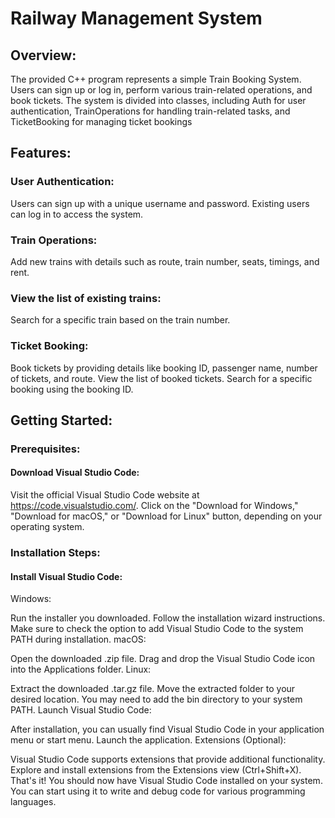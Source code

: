 # Railway Management System
## Overview:
The provided C++ program represents a simple Train Booking System. Users can sign up or log in, perform various train-related operations, and book tickets. The system is divided into classes, including Auth for user authentication, TrainOperations for handling train-related tasks, and TicketBooking for managing ticket bookings
## Features:

### User Authentication:
Users can sign up with a unique username and password.
Existing users can log in to access the system.
### Train Operations:

Add new trains with details such as route, train number, seats, timings, and rent.
### View the list of existing trains:

Search for a specific train based on the train number.
### Ticket Booking:

Book tickets by providing details like booking ID, passenger name, number of tickets, and route.
View the list of booked tickets.
Search for a specific booking using the booking ID.
## Getting Started:
### Prerequisites:
#### Download Visual Studio Code:
Visit the official Visual Studio Code website at https://code.visualstudio.com/.
Click on the "Download for Windows," "Download for macOS," or "Download for Linux" button, depending on your operating system.

### Installation Steps:
#### Install Visual Studio Code:

Windows:

Run the installer you downloaded.
Follow the installation wizard instructions.
Make sure to check the option to add Visual Studio Code to the system PATH during installation.
macOS:

Open the downloaded .zip file.
Drag and drop the Visual Studio Code icon into the Applications folder.
Linux:

Extract the downloaded .tar.gz file.
Move the extracted folder to your desired location.
You may need to add the bin directory to your system PATH.
Launch Visual Studio Code:

After installation, you can usually find Visual Studio Code in your application menu or start menu.
Launch the application.
Extensions (Optional):

Visual Studio Code supports extensions that provide additional functionality.
Explore and install extensions from the Extensions view (Ctrl+Shift+X).
That's it! You should now have Visual Studio Code installed on your system. You can start using it to write and debug code for various programming languages.
